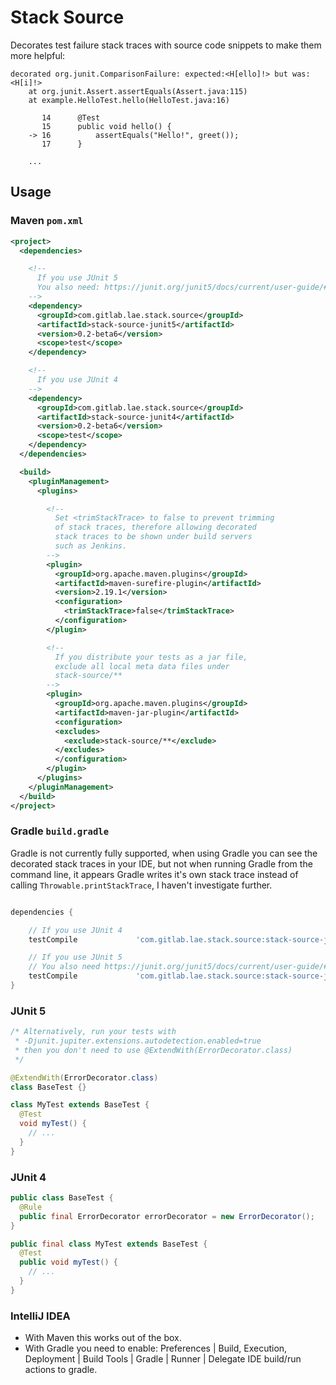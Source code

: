 # Stack Source

Decorates test failure stack traces with source code snippets to make them more helpful:

```
decorated org.junit.ComparisonFailure: expected:<H[ello]!> but was:<H[i]!>
	at org.junit.Assert.assertEquals(Assert.java:115)
	at example.HelloTest.hello(HelloTest.java:16)

	   14      @Test
	   15      public void hello() {
	-> 16          assertEquals("Hello!", greet());
	   17      }

    ...
```

## Usage

### Maven `pom.xml`

```xml
<project>
  <dependencies>

    <!--
      If you use JUnit 5
      You also need: https://junit.org/junit5/docs/current/user-guide/#running-tests-build-maven
    -->
    <dependency>
      <groupId>com.gitlab.lae.stack.source</groupId>
      <artifactId>stack-source-junit5</artifactId>
      <version>0.2-beta6</version>
      <scope>test</scope>
    </dependency>

    <!--
      If you use JUnit 4
    -->
    <dependency>
      <groupId>com.gitlab.lae.stack.source</groupId>
      <artifactId>stack-source-junit4</artifactId>
      <version>0.2-beta6</version>
      <scope>test</scope>
    </dependency>
  </dependencies>

  <build>
    <pluginManagement>
      <plugins>

        <!--
          Set <trimStackTrace> to false to prevent trimming
          of stack traces, therefore allowing decorated
          stack traces to be shown under build servers
          such as Jenkins. 
        -->
        <plugin>
          <groupId>org.apache.maven.plugins</groupId>
          <artifactId>maven-surefire-plugin</artifactId>
          <version>2.19.1</version>
          <configuration>
            <trimStackTrace>false</trimStackTrace>
          </configuration>
        </plugin>

        <!--
          If you distribute your tests as a jar file,
          exclude all local meta data files under
          stack-source/**
        -->
        <plugin>
          <groupId>org.apache.maven.plugins</groupId>
          <artifactId>maven-jar-plugin</artifactId>
          <configuration>
          <excludes>
            <exclude>stack-source/**</exclude>
          </excludes>
          </configuration>
        </plugin>
      </plugins>
    </pluginManagement>
  </build>
</project>
```

### Gradle `build.gradle`

Gradle is not currently fully supported, when using Gradle you can see
the decorated stack traces in your IDE, but not when running Gradle from
the command line, it appears Gradle writes it's own stack trace instead of
calling `Throwable.printStackTrace`, I haven't investigate further.

```groovy

dependencies {

    // If you use JUnit 4
    testCompile             'com.gitlab.lae.stack.source:stack-source-junit4:0.2-beta6'

    // If you use JUnit 5
    // You also need https://junit.org/junit5/docs/current/user-guide/#running-tests-build-gradle
    testCompile             'com.gitlab.lae.stack.source:stack-source-junit5:0.2-beta6'
}
```

### JUnit 5

```java
/* Alternatively, run your tests with
 * -Djunit.jupiter.extensions.autodetection.enabled=true
 * then you don't need to use @ExtendWith(ErrorDecorator.class)
 */

@ExtendWith(ErrorDecorator.class)
class BaseTest {}

class MyTest extends BaseTest {
  @Test
  void myTest() {
    // ...
  }
}
```

### JUnit 4

```java
public class BaseTest {
  @Rule
  public final ErrorDecorator errorDecorator = new ErrorDecorator();
}

public final class MyTest extends BaseTest {
  @Test
  public void myTest() {
    // ...
  }
}
```

### IntelliJ IDEA

* With Maven this works out of the box.
* With Gradle you need to enable: Preferences | Build, Execution, Deployment | Build Tools | Gradle | Runner | Delegate IDE build/run actions to gradle.
